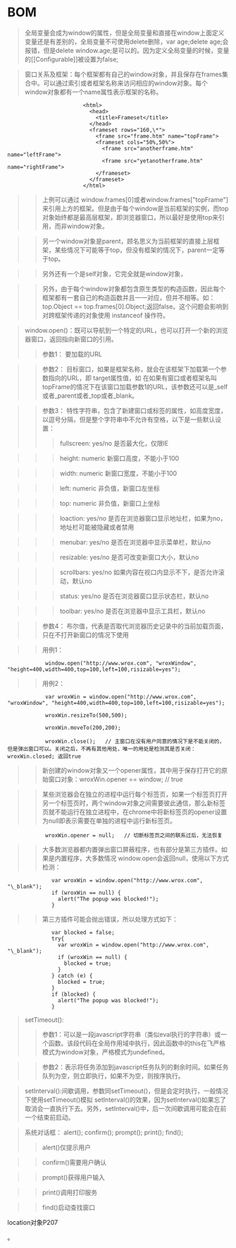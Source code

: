 # BOM


> 全局变量会成为window的属性，但是全局变量和直接在window上面定义变量还是有差别的，全局变量不可使用delete删除，var age;delete age;会报错，但是delete window.age;是可以的。因为定义全局变量的时候，变量的[[Configurable]]被设置为false;

> 窗口关系及框架：每个框架都有自己的window对象，并且保存在frames集合中。可以通过索引或者框架名称来访问相应的window对象。每个window对象都有一个name属性表示框架的名称。

                            <html>
                              <head>
                                <title>Frameset</title>
                              </head>
                              <frameset rows="160,\*">
                                <frame src="frame.htm" name="topFrame">
                                <frameset cols="50%,50%">
                                  <frame src="anotherframe.htm" name="leftFrame">
                                  <frame src="yetanotherframe.htm" name="rightFrame">
                                </frameset>
                              </frameset>
                            </html>
>> 上例可以通过 window.frames[0]或者window.frames["topFrame"]来引用上方的框架。但是由于每个window是当前框架的实例，而top对象始终都是最高层框架，即浏览器窗口，所以最好是使用top来引用，而非window对象。

>> 另一个window对象是parent，顾名思义为当前框架的直接上层框架，某些情况下可能等于top，但没有框架的情况下，parent一定等于top。

>> 另外还有一个是self对象，它完全就是window对象，

>> 另外，由于每个window对象都包含原生类型的构造函数，因此每个框架都有一套自己的构造函数并且一一对应，但并不相等。如：top.Object == top.frames[0].Object;返回false。这个问题会影响到对跨框架传递的对象使用 instanceof 操作符。


> window.open()：既可以导航到一个特定的URL，也可以打开一个新的浏览器窗口，返回指向新窗口的引用。
>> 参数1： 要加载的URL

>> 参数2： 目标窗口，如果是框架名称，就会在该框架下加载第一个参数指向的URL，即 target属性值，如 <a href="http://www.baidu.com" target="topFrame"></a>在如果有窗口或者框架名叫 topFrame的情况下在该窗口加载参数1的URL，该参数还可以是_self或者_parent或者_top或者_blank。

>> 参数3： 特性字符串，包含了新建窗口或标签的属性，如高度宽度，以逗号分隔，但是整个字符串中不允许有空格，以下是一些默认设置：
>>> fullscreen: yes/no  是否最大化，仅限IE

>>> height: numeric  新窗口高度，不能小于100

>>> width: numeric  新窗口宽度，不能小于100

>>> left: numeric  非负值，新窗口左坐标

>>> top: numeric  非负值，新窗口上坐标

>>> loaction:  yes/no  是否在浏览器窗口显示地址栏，如果为no，地址栏可能被隐藏或者禁用

>>> menubar:  yes/no  是否在浏览器中显示菜单栏，默认no

>>> resizable:  yes/no  是否可改变新窗口大小，默认no

>>> scrollbars: yes/no   如果内容在视口内显示不下，是否允许滚动，默认no

>>> status:  yes/no  是否在浏览器窗口显示状态栏，默认no

>>> toolbar:  yes/no  是否在浏览器中显示工具栏，默认no



>> 参数4： 布尔值，代表是否取代浏览器历史记录中的当前加载页面，只在不打开新窗口的情况下使用

>> 用例1：

                window.open("http://www.wrox.com", "wroxWindow", "height=400,width=400,top=100,left=100,risizable=yes");

>> 用例2：

                var wroxWin = window.open("http://www.wrox.com", "wroxWindow", "height=400,width=400,top=100,left=100,risizable=yes");

                wroxWin.resizeTo(500,500);

                wroxWin.moveTo(200,200);

                wroxWin.close();   // 主窗口在没有用户同意的情况下是不能关闭的，但是弹出窗口可以。关闭之后，不再有其他用处，唯一的用处是检测其是否关闭：  wroxWin.closed; 返回true

>> 新创建的window对象又一个opener属性，其中用于保存打开它的原始窗口对象：wroxWin.opener == window; // true

>> 某些浏览器会在独立的进程中运行每个标签页，如果一个标签页打开另一个标签页时，两个window对象之间需要彼此通信，那么新标签页就不能运行在独立进程中，在chrome中将新标签页的opener设置为null即表示需要在单独的进程中运行新标签页。

                wroxWin.opener = null;   // 切断标签页之间的联系过后，无法恢复

>> 大多数浏览器都内置弹出窗口屏蔽程序，也有部分是第三方插件。如果是内置程序，大多数情况 window.open会返回null，使用以下方式检测：

                  var wroxWin = window.open("http://www.wrox.com", "\_blank");
                  if (wroxWin == null) {
                    alert("The popup was blocked!");
                  }
>> 第三方插件可能会抛出错误，所以处理方式如下：

                  var blocked = false;
                  try{
                    var wroxWin = window.open("http://www.wrox.com", "\_blank");
                    if (wroxWin == null) {
                      blocked = true;
                    }
                  } catch (e) {
                    blocked = true;
                  }
                  if (blocked) {
                    alert("The popup was blocked!");
                  }

> setTimeout():
>> 参数1：可以是一段javascript字符串（类似eval执行的字符串）或一个函数。该段代码在全局作用域中执行，因此函数中的this在飞严格模式为window对象，严格模式为undefined。

>> 参数2：表示将任务添加到javascript任务队列的剩余时间。如果任务队列为空，则立即执行，如果不为空，则按序执行。


> setInterval():间歇调用，参数同setTimeout()，但是会定时执行，一般情况下使用setTimeout()模拟 setInterval()的效果，因为setInterval()如果忘了取消会一直执行下去。另外，setInterval()中，后一次间歇调用可能会在前一个结束前启动。


> 系统对话框： alert(); confirm(); prompt(); print();  find();
>> alert()仅提示用户

>> confirm()需要用户确认

>> prompt()获得用户输入

>> print()调用打印服务

>> find()启动查找窗口


location对象P207















































































。
